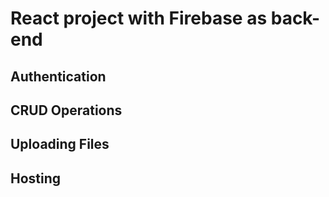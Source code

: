 # React project with Firebase as back-end

## Authentication
## CRUD Operations
## Uploading Files
## Hosting
